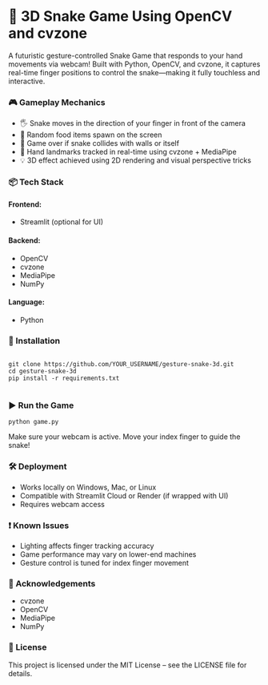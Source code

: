   <h1>🐍 3D Snake Game Using OpenCV and cvzone</h1>
  <p>
    A futuristic gesture-controlled Snake Game that responds to your hand movements via webcam! Built with Python, OpenCV, and cvzone, it captures real-time finger positions to control the snake—making it fully touchless and interactive.
  </p>

  <h3>🎮 Gameplay Mechanics</h3>
  <ul>
    <li>🖐️ Snake moves in the direction of your finger in front of the camera</li>
    <li>🍎 Random food items spawn on the screen</li>
    <li>🚫 Game over if snake collides with walls or itself</li>
    <li>🎥 Hand landmarks tracked in real-time using cvzone + MediaPipe</li>
    <li>💡 3D effect achieved using 2D rendering and visual perspective tricks</li>
  </ul>

  <h3>📦 Tech Stack</h3>
  <h4>Frontend:</h4>
  <ul>
    <li>Streamlit (optional for UI)</li>
  </ul>
  <h4>Backend:</h4>
  <ul>
    <li>OpenCV</li>
    <li>cvzone</li>
    <li>MediaPipe</li>
    <li>NumPy</li>
  </ul>
  <h4>Language:</h4>
  <ul>
    <li>Python</li>
  </ul>

  <h3>🔧 Installation</h3>
  <pre><code>
git clone https://github.com/YOUR_USERNAME/gesture-snake-3d.git
cd gesture-snake-3d
pip install -r requirements.txt
  </code></pre>

  <h3>▶️ Run the Game</h3>
  <pre><code>python game.py</code></pre>
  <p>Make sure your webcam is active. Move your index finger to guide the snake!</p>

  <h3>🛠 Deployment</h3>
  <ul>
    <li>Works locally on Windows, Mac, or Linux</li>
    <li>Compatible with Streamlit Cloud or Render (if wrapped with UI)</li>
    <li>Requires webcam access</li>
  </ul>

  <h3>❗ Known Issues</h3>
  <ul>
    <li>Lighting affects finger tracking accuracy</li>
    <li>Game performance may vary on lower-end machines</li>
    <li>Gesture control is tuned for index finger movement</li>
  </ul>

  <h3>🙌 Acknowledgements</h3>
  <ul>
    <li>cvzone</li>
    <li>OpenCV</li>
    <li>MediaPipe</li>
    <li>NumPy</li>
  </ul>

  <h3>📄 License</h3>
  <p>This project is licensed under the MIT License – see the LICENSE file for details.</p>
